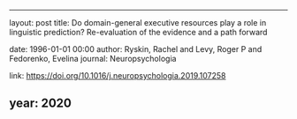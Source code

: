 ---
layout: post
title: Do domain-general executive resources play a role in linguistic prediction? Re-evaluation of the evidence and a path forward

date: 1996-01-01 00:00
author: Ryskin, Rachel and Levy, Roger P and Fedorenko, Evelina
journal: Neuropsychologia

link: https://doi.org/10.1016/j.neuropsychologia.2019.107258

year: 2020
----